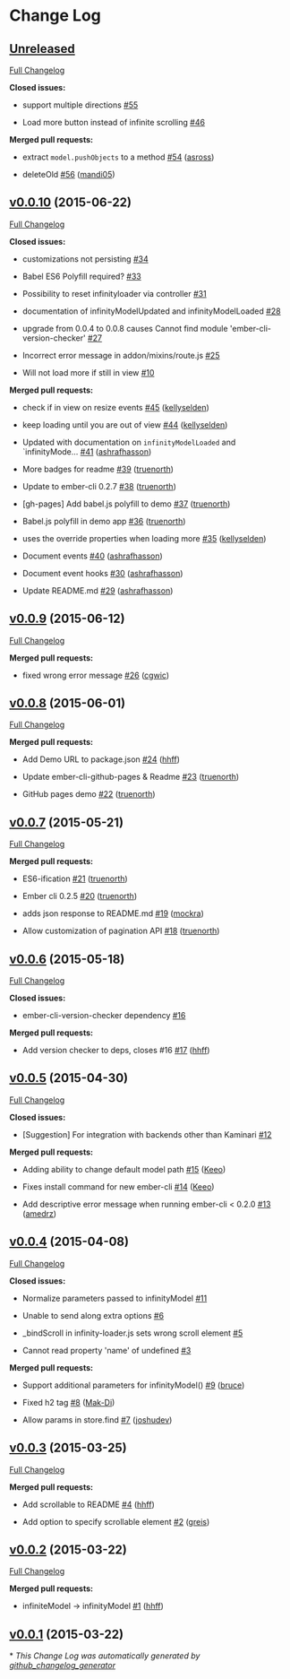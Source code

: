 # Change Log

## [Unreleased](https://github.com/hhff/ember-infinity/tree/HEAD)

[Full Changelog](https://github.com/hhff/ember-infinity/compare/v0.0.10...HEAD)

**Closed issues:**

- support multiple directions [\#55](https://github.com/hhff/ember-infinity/issues/55)

- Load more button instead of infinite scrolling [\#46](https://github.com/hhff/ember-infinity/issues/46)

**Merged pull requests:**

- extract `model.pushObjects` to a method [\#54](https://github.com/hhff/ember-infinity/pull/54) ([asross](https://github.com/asross))

- deleteOld [\#56](https://github.com/hhff/ember-infinity/pull/56) ([mandi05](https://github.com/mandi05))

## [v0.0.10](https://github.com/hhff/ember-infinity/tree/v0.0.10) (2015-06-22)

[Full Changelog](https://github.com/hhff/ember-infinity/compare/v0.0.9...v0.0.10)

**Closed issues:**

- customizations not persisting [\#34](https://github.com/hhff/ember-infinity/issues/34)

- Babel ES6 Polyfill required? [\#33](https://github.com/hhff/ember-infinity/issues/33)

- Possibility to reset infinityloader via controller [\#31](https://github.com/hhff/ember-infinity/issues/31)

- documentation of infinityModelUpdated and infinityModelLoaded [\#28](https://github.com/hhff/ember-infinity/issues/28)

- upgrade from 0.0.4 to 0.0.8 causes Cannot find module 'ember-cli-version-checker' [\#27](https://github.com/hhff/ember-infinity/issues/27)

- Incorrect error message in addon/mixins/route.js [\#25](https://github.com/hhff/ember-infinity/issues/25)

- Will not load more if still in view [\#10](https://github.com/hhff/ember-infinity/issues/10)

**Merged pull requests:**

- check if in view on resize events [\#45](https://github.com/hhff/ember-infinity/pull/45) ([kellyselden](https://github.com/kellyselden))

- keep loading until you are out of view [\#44](https://github.com/hhff/ember-infinity/pull/44) ([kellyselden](https://github.com/kellyselden))

- Updated with documentation on `infinityModelLoaded` and `infinityMode… [\#41](https://github.com/hhff/ember-infinity/pull/41) ([ashrafhasson](https://github.com/ashrafhasson))

- More badges for readme [\#39](https://github.com/hhff/ember-infinity/pull/39) ([truenorth](https://github.com/truenorth))

- Update to ember-cli 0.2.7 [\#38](https://github.com/hhff/ember-infinity/pull/38) ([truenorth](https://github.com/truenorth))

- \[gh-pages\] Add babel.js polyfill to demo [\#37](https://github.com/hhff/ember-infinity/pull/37) ([truenorth](https://github.com/truenorth))

- Babel.js polyfill in demo app [\#36](https://github.com/hhff/ember-infinity/pull/36) ([truenorth](https://github.com/truenorth))

- uses the override properties when loading more [\#35](https://github.com/hhff/ember-infinity/pull/35) ([kellyselden](https://github.com/kellyselden))

- Document events [\#40](https://github.com/hhff/ember-infinity/pull/40) ([ashrafhasson](https://github.com/ashrafhasson))

- Document event hooks [\#30](https://github.com/hhff/ember-infinity/pull/30) ([ashrafhasson](https://github.com/ashrafhasson))

- Update README.md [\#29](https://github.com/hhff/ember-infinity/pull/29) ([ashrafhasson](https://github.com/ashrafhasson))

## [v0.0.9](https://github.com/hhff/ember-infinity/tree/v0.0.9) (2015-06-12)

[Full Changelog](https://github.com/hhff/ember-infinity/compare/v0.0.8...v0.0.9)

**Merged pull requests:**

- fixed wrong error message [\#26](https://github.com/hhff/ember-infinity/pull/26) ([cgwic](https://github.com/cgwic))

## [v0.0.8](https://github.com/hhff/ember-infinity/tree/v0.0.8) (2015-06-01)

[Full Changelog](https://github.com/hhff/ember-infinity/compare/v0.0.7...v0.0.8)

**Merged pull requests:**

- Add Demo URL to package.json [\#24](https://github.com/hhff/ember-infinity/pull/24) ([hhff](https://github.com/hhff))

- Update ember-cli-github-pages & Readme [\#23](https://github.com/hhff/ember-infinity/pull/23) ([truenorth](https://github.com/truenorth))

- GitHub pages demo [\#22](https://github.com/hhff/ember-infinity/pull/22) ([truenorth](https://github.com/truenorth))

## [v0.0.7](https://github.com/hhff/ember-infinity/tree/v0.0.7) (2015-05-21)

[Full Changelog](https://github.com/hhff/ember-infinity/compare/v0.0.6...v0.0.7)

**Merged pull requests:**

- ES6-ification [\#21](https://github.com/hhff/ember-infinity/pull/21) ([truenorth](https://github.com/truenorth))

- Ember cli 0.2.5 [\#20](https://github.com/hhff/ember-infinity/pull/20) ([truenorth](https://github.com/truenorth))

- adds json response to README.md [\#19](https://github.com/hhff/ember-infinity/pull/19) ([mockra](https://github.com/mockra))

- Allow customization of pagination API [\#18](https://github.com/hhff/ember-infinity/pull/18) ([truenorth](https://github.com/truenorth))

## [v0.0.6](https://github.com/hhff/ember-infinity/tree/v0.0.6) (2015-05-18)

[Full Changelog](https://github.com/hhff/ember-infinity/compare/v0.0.5...v0.0.6)

**Closed issues:**

- ember-cli-version-checker dependency [\#16](https://github.com/hhff/ember-infinity/issues/16)

**Merged pull requests:**

- Add version checker to deps, closes \#16 [\#17](https://github.com/hhff/ember-infinity/pull/17) ([hhff](https://github.com/hhff))

## [v0.0.5](https://github.com/hhff/ember-infinity/tree/v0.0.5) (2015-04-30)

[Full Changelog](https://github.com/hhff/ember-infinity/compare/v0.0.4...v0.0.5)

**Closed issues:**

- \[Suggestion\] For integration with backends other than Kaminari [\#12](https://github.com/hhff/ember-infinity/issues/12)

**Merged pull requests:**

- Adding ability to change default model path [\#15](https://github.com/hhff/ember-infinity/pull/15) ([Keeo](https://github.com/Keeo))

- Fixes install command for new ember-cli [\#14](https://github.com/hhff/ember-infinity/pull/14) ([Keeo](https://github.com/Keeo))

- Add descriptive error message when running ember-cli < 0.2.0 [\#13](https://github.com/hhff/ember-infinity/pull/13) ([amedrz](https://github.com/amedrz))

## [v0.0.4](https://github.com/hhff/ember-infinity/tree/v0.0.4) (2015-04-08)

[Full Changelog](https://github.com/hhff/ember-infinity/compare/v0.0.3...v0.0.4)

**Closed issues:**

- Normalize parameters passed to infinityModel [\#11](https://github.com/hhff/ember-infinity/issues/11)

- Unable to send along extra options [\#6](https://github.com/hhff/ember-infinity/issues/6)

- \_bindScroll in infinity-loader.js sets wrong scroll element [\#5](https://github.com/hhff/ember-infinity/issues/5)

- Cannot read property 'name' of undefined [\#3](https://github.com/hhff/ember-infinity/issues/3)

**Merged pull requests:**

- Support additional parameters for infinityModel\(\) [\#9](https://github.com/hhff/ember-infinity/pull/9) ([bruce](https://github.com/bruce))

- Fixed h2 tag [\#8](https://github.com/hhff/ember-infinity/pull/8) ([Mak-Di](https://github.com/Mak-Di))

- Allow params in store.find [\#7](https://github.com/hhff/ember-infinity/pull/7) ([joshudev](https://github.com/joshudev))

## [v0.0.3](https://github.com/hhff/ember-infinity/tree/v0.0.3) (2015-03-25)

[Full Changelog](https://github.com/hhff/ember-infinity/compare/v0.0.2...v0.0.3)

**Merged pull requests:**

- Add scrollable to README [\#4](https://github.com/hhff/ember-infinity/pull/4) ([hhff](https://github.com/hhff))

- Add option to specify scrollable element [\#2](https://github.com/hhff/ember-infinity/pull/2) ([greis](https://github.com/greis))

## [v0.0.2](https://github.com/hhff/ember-infinity/tree/v0.0.2) (2015-03-22)

[Full Changelog](https://github.com/hhff/ember-infinity/compare/v0.0.1...v0.0.2)

**Merged pull requests:**

- infiniteModel -\> infinityModel [\#1](https://github.com/hhff/ember-infinity/pull/1) ([hhff](https://github.com/hhff))

## [v0.0.1](https://github.com/hhff/ember-infinity/tree/v0.0.1) (2015-03-22)



\* *This Change Log was automatically generated by [github_changelog_generator](https://github.com/skywinder/Github-Changelog-Generator)*